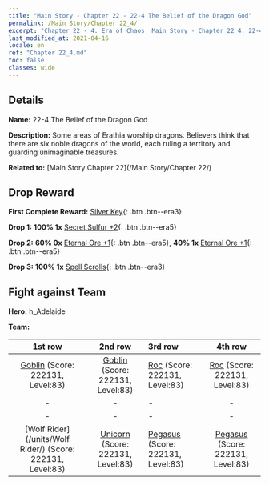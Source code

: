 ```yaml
---
title: "Main Story - Chapter 22 - 22-4 The Belief of the Dragon God"
permalink: /Main Story/Chapter 22_4/
excerpt: "Chapter 22 - 4. Era of Chaos  Main Story - Chapter 22_4. 22-4 The Belief of the Dragon God"
last_modified_at: 2021-04-16
locale: en
ref: "Chapter 22_4.md"
toc: false
classes: wide
---
```


## Details

 **Name:** 22-4 The Belief of the Dragon God

 **Description:** Some areas of Erathia worship dragons. Believers think that there are six noble dragons of the world, each ruling a territory and guarding unimaginable treasures.

 **Related to:** [Main Story Chapter 22](/Main Story/Chapter 22/)

## Drop Reward

 **First Complete Reward:** [Silver Key](/Items/con_693/){: .btn .btn--era3}

 **Drop 1:** **100% 1x** [Secret Sulfur +2](/Items/mat_78/){: .btn .btn--era5}

 **Drop 2:** **60% 0x** [Eternal Ore +1](/Items/mat_68/){: .btn .btn--era5}, **40% 1x** [Eternal Ore +1](/Items/mat_68/){: .btn .btn--era5}

 **Drop 3:** **100% 1x** [Spell Scrolls](/Items/con_694/){: .btn .btn--era3}


## Fight against Team
 **Hero:** h_Adelaide

 **Team:**


  | 1st row | 2nd row | 3rd row | 4th row |
  |:----:|:----:|:----|:----:|
  | [Goblin](/units/Goblin/) (Score: 222131, Level:83)  | [Goblin](/units/Goblin/) (Score: 222131, Level:83)  | [Roc](/units/Roc/) (Score: 222131, Level:83)  | [Roc](/units/Roc/) (Score: 222131, Level:83)  |
  | - | - | - | - |
  | - | - | - | - |
  | [Wolf Rider](/units/Wolf Rider/) (Score: 222131, Level:83)  | [Unicorn](/units/Unicorn/) (Score: 222131, Level:83)  | [Pegasus](/units/Pegasus/) (Score: 222131, Level:83)  | [Pegasus](/units/Pegasus/) (Score: 222131, Level:83)  |


